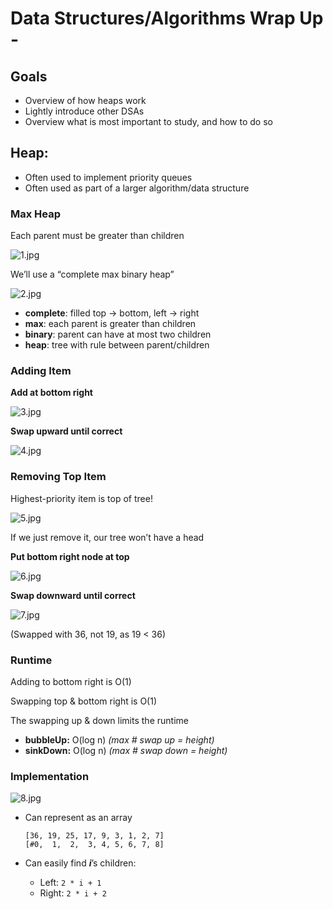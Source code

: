 # Data Structures/Algorithms Wrap Up - 

## Goals
- Overview of how heaps work
- Lightly introduce other DSAs
- Overview what is most important to study, and how to do so

## Heap:

- Often used to implement priority queues
- Often used as part of a larger algorithm/data structure

### Max Heap
Each parent must be greater than children

![1.jpg](https://lessons.springboard.com/image/https%3A%2F%2Fs3-us-west-2.amazonaws.com%2Fsecure.notion-static.com%2Fd4cbb477-c04a-4e65-ad3a-b0d28301471e%2F1.jpg?table=block&id=45867828-19c1-44b5-9c9d-1c46412a9f93&spaceId=163f1722-85e9-4a3c-adba-457a91094f00&width=770&userId=&cache=v2)

We’ll use a “complete max binary heap”

![2.jpg](https://lessons.springboard.com/image/https%3A%2F%2Fs3-us-west-2.amazonaws.com%2Fsecure.notion-static.com%2Fd0f755d6-d7f8-41bc-99bc-42f8bd3392cc%2F2.jpg?table=block&id=5f39afa3-419e-49a1-b1b9-fe31e5b17d1c&spaceId=163f1722-85e9-4a3c-adba-457a91094f00&width=770&userId=&cache=v2)

- **complete**: filled top → bottom, left → right
- **max**: each parent is greater than children
- **binary**: parent can have at most two children
- **heap**: tree with rule between parent/children

### Adding Item
**Add at bottom right**

![3.jpg](https://lessons.springboard.com/image/https%3A%2F%2Fs3-us-west-2.amazonaws.com%2Fsecure.notion-static.com%2Febf9529e-22b7-4687-bbab-10524d1a5dc9%2F3.jpg?table=block&id=70e10b46-e6a2-481a-9809-371545638f47&spaceId=163f1722-85e9-4a3c-adba-457a91094f00&width=770&userId=&cache=v2)

**Swap upward until correct**

![4.jpg](https://lessons.springboard.com/image/https%3A%2F%2Fs3-us-west-2.amazonaws.com%2Fsecure.notion-static.com%2F609f4844-5164-4d05-9659-0371d73150b8%2F4.jpg?table=block&id=907b15ea-bf30-40cc-9883-1a05e65be019&spaceId=163f1722-85e9-4a3c-adba-457a91094f00&width=770&userId=&cache=v2)

### Removing Top Item
Highest-priority item is top of tree!

![5.jpg](https://lessons.springboard.com/image/https%3A%2F%2Fs3-us-west-2.amazonaws.com%2Fsecure.notion-static.com%2Ff3b026fb-700d-45cd-88cd-2c08d6a78577%2F5.jpg?table=block&id=56b40920-bd85-4264-b29c-b88bf03df049&spaceId=163f1722-85e9-4a3c-adba-457a91094f00&width=670&userId=&cache=v2)

If we just remove it, our tree won’t have a head

**Put bottom right node at top**

![6.jpg](https://lessons.springboard.com/image/https%3A%2F%2Fs3-us-west-2.amazonaws.com%2Fsecure.notion-static.com%2F2037f6cd-817b-4491-ab30-0c58239e2c3c%2F6.jpg?table=block&id=ecec47aa-b279-4403-b53b-f913b21d85fc&spaceId=163f1722-85e9-4a3c-adba-457a91094f00&width=1800&userId=&cache=v2)

**Swap downward until correct**

![7.jpg](https://lessons.springboard.com/image/https%3A%2F%2Fs3-us-west-2.amazonaws.com%2Fsecure.notion-static.com%2F793cef5c-ee09-4205-b583-d6041b1a4f88%2F7.jpg?table=block&id=2cf6e662-dd49-4abe-8c81-af9639fe29f5&spaceId=163f1722-85e9-4a3c-adba-457a91094f00&width=1800&userId=&cache=v2)

(Swapped with 36, not 19, as 19 < 36)

### Runtime
Adding to bottom right is O(1)

Swapping top & bottom right is O(1)

The swapping up & down limits the runtime

- **bubbleUp:** O(log n) *(max # swap up = height)*
- **sinkDown:** O(log n) *(max # swap down = height)*

### Implementation

![8.jpg](https://lessons.springboard.com/image/https%3A%2F%2Fs3-us-west-2.amazonaws.com%2Fsecure.notion-static.com%2F50f7b152-8396-469d-a7fe-5bed8318cb1c%2F8.jpg?table=block&id=4a5bc436-9da9-4fb8-907f-0bbca241a8f5&spaceId=163f1722-85e9-4a3c-adba-457a91094f00&width=1800&userId=&cache=v2)

- Can represent as an array
    
    ```
    [36, 19, 25, 17, 9, 3, 1, 2, 7]
    [#0,  1,  2,  3, 4, 5, 6, 7, 8]
    ```
    
- Can easily find ***i***’s children:
    - Left: `2 * i + 1`
    - Right: `2 * i + 2`
    